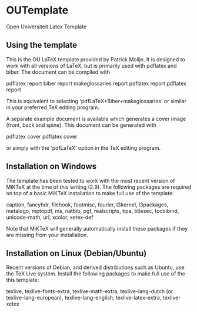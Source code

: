 OUTemplate
==========

Open Universiteit Latex Template

Using the template
------------------

This is the OU LaTeX template provided by Patrick Molijn. 
It is designed to work with all versions of LaTeX, but is primarily used with pdflatex and biber.
The document can be compiled with

  pdflatex report
  biber report
  makeglossaries report
  pdflatex report
  pdflatex report

This is equivalent to selecting 'pdfLaTeX+Biber+makeglossaries' or similar in your preferred  TeX
editing program.

A separate example document is available which generates a cover image (front,
back and spine). This document can be generated with

  pdflatex cover
  pdflatex cover

or simply with the 'pdfLaTeX' option in the TeX editing program.


Installation on Windows
-----------------------

The template has been tested to work with the most recent version
of MiKTeX at the time of this writing (2.9). The following packages are required
on top of a basic MiKTeX installation to make full use of the template:

  caption, fancyhdr, filehook, footmisc, fourier, l3kernel, l3packages,
  metalogo, mptopdf, ms, natbib, pgf, realscripts, tipa, titlesec, tocbibind,
  unicode-math, url, xcolor, xetex-def

Note that MiKTeX will generally automatically install these packages if they are
missing from your installation.



Installation on Linux (Debian/Ubuntu)
-------------------------------------

Recent versions of Debian, and derived distributions such as Ubuntu, use the TeX
Live system. Install the following packages to make full use of the this
template:

  texlive, texlive-fonts-extra, texlive-math-extra, texlive-lang-dutch
  (or texlive-lang-european), texlive-lang-english, texlive-latex-extra,
  texlive-xetex

